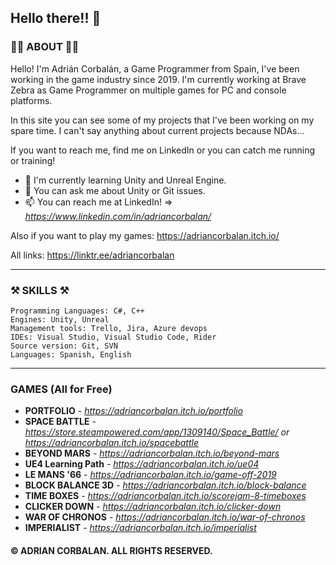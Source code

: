 ## Hello there!! 🤗

### 🐱‍🏍 ABOUT 🐱‍🏍

Hello! I'm Adrián Corbalán, a Game Programmer from Spain, I've been working in the game industry since 2019. I'm currently working at Brave Zebra as Game Programmer on multiple games for PC and console platforms. 

In this site you can see some of my projects that I've been working on my spare time. I can't say anything about current projects because NDAs... 

If you want to reach me, find me on LinkedIn or you can catch me running or training!

- 🌱 I'm currently learning Unity and Unreal Engine.
- 🤔 You can ask me about Unity or Git issues.
- 📫 You can reach me at LinkedIn! => *https://www.linkedin.com/in/adriancorbalan/*

Also if you want to play my games: https://adriancorbalan.itch.io/

All links: https://linktr.ee/adriancorbalan

---
	
### ⚒ SKILLS ⚒

	Programming Languages: C#, C++
	Engines: Unity, Unreal
	Management tools: Trello, Jira, Azure devops
	IDEs: Visual Studio, Visual Studio Code, Rider
	Source version: Git, SVN
	Languages: Spanish, English

---

### GAMES (All for Free)

- **PORTFOLIO** - *https://adriancorbalan.itch.io/portfolio*
- **SPACE BATTLE** - *https://store.steampowered.com/app/1309140/Space_Battle/ or https://adriancorbalan.itch.io/spacebattle*
- **BEYOND MARS** - *https://adriancorbalan.itch.io/beyond-mars*
- **UE4 Learning Path** - *https://adriancorbalan.itch.io/ue04*
- **LE MANS '66** - *https://adriancorbalan.itch.io/game-off-2019*
- **BLOCK BALANCE 3D** - *https://adriancorbalan.itch.io/block-balance*
- **TIME BOXES** - *https://adriancorbalan.itch.io/scorejam-8-timeboxes*
- **CLICKER DOWN** - *https://adriancorbalan.itch.io/clicker-down*
- **WAR OF CHRONOS** - *https://adriancorbalan.itch.io/war-of-chronos*
- **IMPERIALIST** - *https://adriancorbalan.itch.io/imperialist*

#### © ADRIAN CORBALAN. ALL RIGHTS RESERVED.
